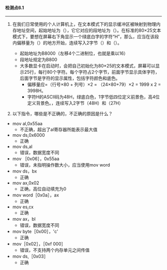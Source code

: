 #### 检测点6.1

****

1. 在我们日常使用的个人计算机上，在文本模式下的显示缓冲区被映射到物理内存地址空间，起始地址为（），它它对应的段地址为（）。在标准的80×25文本模式下，要想在屏幕右下角显示一个绿底白字的字符“H”，那么，应当在该段内偏移量为（）的地方开始，连续写入2字节（）和（）。
   - 起始地址为B8000（左移4个二进制位，也就是乘以16）
   - 段地址规定为B800
   - 大多数显卡在启动时，会把自己初始化为80×25的文本模式，屏幕可以显示25行，每行80个字符。每个字符占2个字节，前面字节显示具体字符，后面字节是字符的显示属性，包括字符颜色和底色。
     - 偏移量应=（行号×80 + 列号）×2 = （24×80+79）×2 = 1999 x 2 = 3998H。
     - 字符H的ASCII码为48H，绿底白色，1字节低四位定义前景色，高4位定义背景色。，连续写入2字节（48H）和（27H）

2. 以下指令，哪些是不正确的，不正确的原因是什么？

- mov al,0x55aa
  - 不正确，超出了al寄存器所能表示最大值
- mov ds,0x6000
  - 正确
- mov ds,al
  - 错误，数据宽度不同
- mov ［0x06］，0x55aa
  - 错误，未指明操作数大小，应当使用mov word
- mov ds，bx　
  - 正确
- mov ax,0x02
  - 正确，高位自动填充为0
- mov word［0x0a］，ax
  - 正确
- mov es,cx
  - 正确
- mov ax，bl
  - 错误，数据宽度不同
- mov byte［0x00］，'c'
  - 正确
- mov［0x02］，［0xf 000］
  - 错误，不支持两个内存单元之间传值
- mov ds,［0x03］
  - 正确


